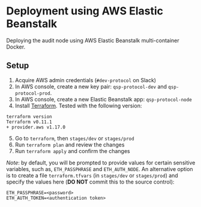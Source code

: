 # Deployment using AWS Elastic Beanstalk

Deploying the audit node using AWS Elastic Beanstalk multi-container Docker.

## Setup

1. Acquire AWS admin credentials (`#dev-protocol` on Slack)
2. In AWS console, create a new key pair: `qsp-protocol-dev` and `qsp-protocol-prod`.
3. In AWS console, create a new Elastic Beanstalk app: `qsp-protocol-node` 
4. Install [Terraform](https://www.terraform.io/). Tested with the following version:
  ```
  terraform version
  Terraform v0.11.1
  + provider.aws v1.17.0
  ```
5. Go to `terraform`, then `stages/dev` or `stages/prod`
6. Run `terraform plan` and review the changes
7. Run `terraform apply` and confirm the changes

*Note*: by default, you will be prompted to provide values for certain sensitive variables,
such as, `ETH_PASSPHRASE` and `ETH_AUTH_NODE`. An alternative option is to create a file `terraform.tfvars`
(in `stages/dev` or `stages/prod`) and specify the values here (**DO NOT** commit this to the source control):

```
ETH_PASSPHRASE=<password>
ETH_AUTH_TOKEN=<authentication token>
```
